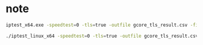 # note

```bash
iptest_x64.exe -speedtest=0 -tls=true -outfile gcore_tls_result.csv -file ip2.txt -max 5
```

```bash
./iptest_linux_x64 -speedtest=0 -tls=true -outfile gcore_tls_result.csv -file ip2.txt -max 5
```
